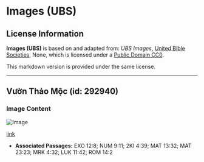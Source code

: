 # Images (UBS)

## License Information

**Images (UBS)** is based on and adapted from: _UBS Images_, [United Bible Societies](https://unitedbiblesocieties.org/), None, which is licensed under a [Public Domain CC0](https://creativecommons.org/public-domain/cc0/).

This markdown version is provided under the same license.



--------------------------------

## Vườn Thảo Mộc (id: 292940)

### Image Content

![Image](https://cdn.aquifer.bible/aquifer-content/resources/Media/WEB-0250_herb_garden.jpg)

[link](https://cdn.aquifer.bible/aquifer-content/resources/Media/WEB-0250_herb_garden.jpg)

* **Associated Passages:** EXO 12:8; NUM 9:11; 2KI 4:39; MAT 13:32; MAT 23:23; MRK 4:32; LUK 11:42; ROM 14:2

